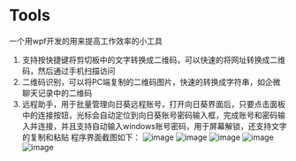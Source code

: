 # Tools
一个用wpf开发的用来提高工作效率的小工具
1. 支持按快捷键将剪切板中的文字转换成二维码，可以快速的将网址转换成二维码，然后通过手机扫描访问
2. 二维码识别，可以将PC端复制的二维码图片，快速的转换成字符串，如企微聊天记录中的二维码
3. 远程助手，用于批量管理向日葵远程账号，打开向日葵界面后，只要点击面板中的连接按钮，光标会自动定位到向日葵账号密码输入框，完成账号和密码输入并连接，并且支持自动输入windows账号密码，用于屏幕解锁，还支持文字的复制和粘贴
程序界面截图如下：
![image](https://github.com/xlf8255565/Tools/assets/6311878/c8e87148-0c47-4b36-b71f-47c2299c37bc)
![image](https://github.com/xlf8255565/Tools/assets/6311878/15ee03e2-f225-46c8-9666-0cec22f3ba9c)
![image](https://github.com/xlf8255565/Tools/assets/6311878/aca34f33-f551-42cd-b12f-6723a94c011d)
![image](https://github.com/xlf8255565/Tools/assets/6311878/d9a929ba-f0b3-40c0-af36-8f52158762f1)
![image](https://github.com/xlf8255565/Tools/assets/6311878/4e24fbb6-50ad-46ff-a8a3-623cab0887bc)
